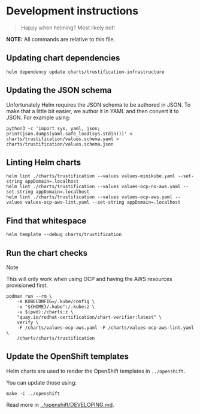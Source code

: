 # Development instructions

> Happy when helming? Most likely not!

**NOTE:** All commands are relative to this file.

## Updating chart dependencies

```shell
helm dependency update charts/trustification-infrastructure
```

## Updating the JSON schema

Unfortunately Helm requires the JSON schema to be authored in JSON. To make that a little bit easier, we author it
in YAML and then convert it to JSON. For example using:

```shell
python3 -c 'import sys, yaml, json; print(json.dumps(yaml.safe_load(sys.stdin)))' < charts/trustification/values.schema.yaml > charts/trustification/values.schema.json
```

## Linting Helm charts

```shell
helm lint ./charts/trustification --values values-minikube.yaml --set-string appDomain=.localhost
helm lint ./charts/trustification --values values-ocp-no-aws.yaml --set-string appDomain=.localhost
helm lint ./charts/trustification --values values-ocp-aws.yaml --values values-ocp-aws-lint.yaml --set-string appDomain=.localhost
```

## Find that whitespace

```shell
helm template --debug charts/trustification
```

## Run the chart checks

> [!NOTE]
> This will only work when using OCP and having the AWS resources provisioned first.

```shell
podman run --rm \
    -e KUBECONFIG=/.kube/config \
    -v "${HOME}/.kube":/.kube:z \
    -v $(pwd):/charts:z \
    "quay.io/redhat-certification/chart-verifier:latest" \
    verify \
    -F /charts/values-ocp-aws.yaml -F /charts/values-ocp-aws-lint.yaml \
    /charts/charts/trustification
```

## Update the OpenShift templates

Helm charts are used to render the OpenShift templates in `../openshift`.

You can update those using:

```shell
make -C ../openshift
```

Read more in [../openshift/DEVELOPING.md](../openshift/DEVE****LOPING.md).
